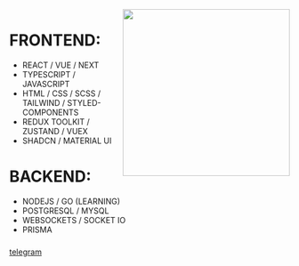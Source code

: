

<img align="right" height="300" src="https://gifs.obs.ru-moscow-1.hc.sbercloud.ru/1346fa9e96746beb4ef036a22a2ee80df03a0045ed0dd7e9ce721b992a5465db.webp"  />

###

<div align="left">
  <h1> FRONTEND: </h1>
  <ul>
  <li> REACT / VUE / NEXT </li>
  <li> TYPESCRIPT / JAVASCRIPT  </li>
  <li> HTML / CSS / SCSS / TAILWIND / STYLED-COMPONENTS </li>
  <li> REDUX TOOLKIT / ZUSTAND / VUEX </li>
  <li> SHADCN / MATERIAL UI</li>
  </ul>
 

</div>


###

<div align="left">
  <h1> BACKEND: </h1>


  <ul>
  <li> NODEJS / GO (LEARNING) </li>
  <li> POSTGRESQL / MYSQL </li>
  <li> WEBSOCKETS / SOCKET IO </li>
  <li> PRISMA </li>
  </ul>
</div>


###

<div style="" align="left">
  <a href="https://t.me/sladkihsnov666"> telegram  </a>
</div>

